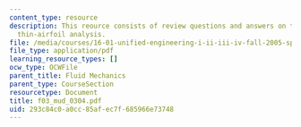 ```yaml
---
content_type: resource
description: This reource consists of review questions and answers on the topic of
  thin-airfoil analysis.
file: /media/courses/16-01-unified-engineering-i-ii-iii-iv-fall-2005-spring-2006/293c84c0a0cc85afec7f685966e73748_f03_mud_0304.pdf
file_type: application/pdf
learning_resource_types: []
ocw_type: OCWFile
parent_title: Fluid Mechanics
parent_type: CourseSection
resourcetype: Document
title: f03_mud_0304.pdf
uid: 293c84c0-a0cc-85af-ec7f-685966e73748
---
```

